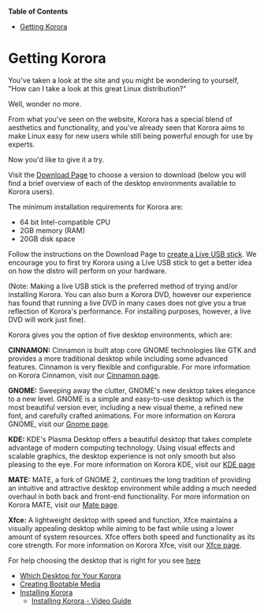 

**Table of Contents**  

- [Getting Korora](#getting-korora)



<a name="getting-korora"></a>
# Getting Korora

You've taken a look at the site and you might be wondering to yourself, "How can I take a look at this great Linux distribution?"

Well, wonder no more.

From what you've seen on the website, Korora has a special blend of aesthetics and functionality, and you've already seen that Korora aims to make Linux easy for new users while still being powerful enough for use by experts.

Now you'd like to give it a try.

Visit the [Download Page](https://kororaproject.org/download) to choose a version to download (below you will find a brief overview of each of the desktop environments available to Korora users).

The minimum installation requirements for Korora are:
* 64 bit Intel-compatible CPU
* 2GB memory (RAM)
* 20GB disk space

Follow the instructions on the Download Page to [create a Live USB stick](https://kororaproject.org/support/documentation/creating-bootable-media). We encourage you to first try Korora using a Live USB stick to get a better idea on how the distro will perform on your hardware.

(Note: Making a live USB stick is the preferred method of trying and/or installing Korora. You can also burn a Korora DVD, however our experience has found that running a live DVD in many cases does not give you a true reflection of Korora's performance. For installing purposes, however, a live DVD will work just fine).

Korora gives you the option of five desktop environments, which are:

**CINNAMON:** Cinnamon is built atop core GNOME technologies like GTK and provides a more traditional desktop while including some advanced features. Cinnamon is very flexible and configurable. For more information on Korora Cinnamon, visit our [Cinnamon page](https://kororaproject.org/discover/cinnamon).

**GNOME:** Sweeping away the clutter, GNOME's new desktop takes elegance to a new level. GNOME is a simple and easy-to-use desktop which is the most beautiful version ever, including a new visual theme, a refined new font, and carefully crafted animations. For more information on Korora GNOME, visit our [Gnome page](https://kororaproject.org/discover/gnome).

**KDE:** KDE's Plasma Desktop offers a beautiful desktop that takes complete advantage of modern computing technology. Using visual effects and scalable graphics, the desktop experience is not only smooth but also pleasing to the eye. For more information on Korora KDE, visit our [KDE page](https://kororaproject.org/discover/kde)

**MATE:** MATE, a fork of GNOME 2, continues the long tradition of providing an intuitive and attractive desktop environment while adding a much needed overhaul in both back and front-end functionality. For more information on Korora MATE, visit our [Mate page](https://kororaproject.org/discover/mate).

**Xfce:** A lightweight desktop with speed and function, Xfce maintains a visually appealing desktop while aiming to be fast while using a lower amount of system resources. Xfce offers both speed and functionality as its core strength. For more information on Korora Xfce, visit our [Xfce page](https://kororaproject.org/discover/xfce).

For help choosing the desktop that is right for you see [here](https://github.com/kororaproject/kp-documentation/wiki/Which-Desktop-For-Your-Korora)


- [Which Desktop for Your Korora](https://kororaproject.org/support/documentation/which-desktop-for-your-korora)
- [Creating Bootable Media](https://kororaproject.org/support/documentation/creating-bootable-media)
- [Installing Korora](https://kororaproject.org/support/documentation/installing-korora)
    - [Installing Korora - Video Guide](https://kororaproject.org/support/documentation/korora-install-how-to)
